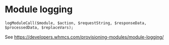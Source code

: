 # Module logging

`logModuleCall($module, $action, $requestString, $responseData, $processedData, $replaceVars);`

See https://developers.whmcs.com/provisioning-modules/module-logging/

